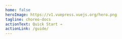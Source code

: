 ```yaml
---
home: false
heroImage: https://v1.vuepress.vuejs.org/hero.png
tagline: choreo-docs
actionText: Quick Start →
actionLink: /guide/
---
```

